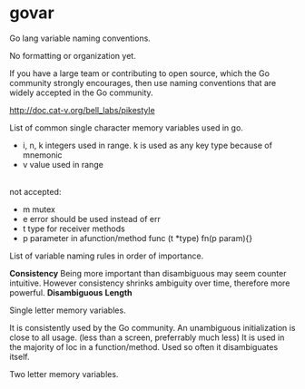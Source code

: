 # govar
Go lang variable naming conventions.

No formatting or organization yet.

If you have a large team or contributing to open source, which the Go community strongly encourages, then use naming conventions that are widely accepted in the Go community.

http://doc.cat-v.org/bell_labs/pikestyle

List of common single character memory variables used in go.
<ul>
<li>i, n, k integers used in range. k is used as any key type because of mnemonic</li>
<li>v       value used in range</li>
</ul>
<br>
not accepted:
<ul>
<li>m       mutex</li>
<li>e       error should be used instead of err</li>
<li>t       type for receiver methods</li>
<li>p       parameter in afunction/method func (t *type) fn(p param){}</li>
</ul>

List of variable naming rules in order of importance.

<b>Consistency</b> Being more important than disambiguous may seem counter intuitive. However consistency shrinks ambiguity over time, therefore more powerful.
<b>Disambiguous</b>
<b>Length</b>

Single letter memory variables.

It is consistently used by the Go community.
An unambiguous initialization is close to all usage. (less than a screen, preferrably much less)
It is used in the majority of loc in a function/method. Used so often it disambiguates itself. 

Two letter memory variables.


